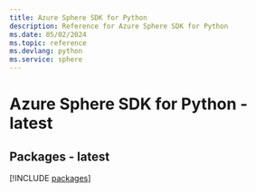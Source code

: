 ```yaml
---
title: Azure Sphere SDK for Python
description: Reference for Azure Sphere SDK for Python
ms.date: 05/02/2024
ms.topic: reference
ms.devlang: python
ms.service: sphere
---
```

# Azure Sphere SDK for Python - latest
## Packages - latest
[!INCLUDE [packages](sphere-index.md)]